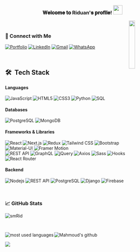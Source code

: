 

  <h3 align="center">
𝐖𝐞𝐥𝐜𝐨𝐦𝐞 𝐭𝐨 Riduan'𝐬 𝐩𝐫𝐨𝐟𝐢𝐥𝐞!
  <img src="https://media.giphy.com/media/hvRJCLFzcasrR4ia7z/giphy.gif" width="30">
</h3>




<img align="right" src="https://github.com/7oSkaaa/7oSkaaa/blob/main/Images/Right_Side.gif?raw=true" width=20%>

<br>


### 📧 Connect with Me
[![Portfolio](https://img.shields.io/badge/-Portfolio-0077B5?style=flat&logo=&logoColor=black)](https://devfolio-riduan.vercel.app/)
[![LinkedIn](https://img.shields.io/badge/-LINKEDIN-0077B5?style=flat&logo=linkedin&logoColor=white)](https://www.linkedin.com/in/smriduan/)
[![Gmail](https://img.shields.io/badge/-GMAIL-D14836?style=flat&logo=gmail&logoColor=white)](mailto:smrid98@gmail.com)
[![WhatsApp](https://img.shields.io/badge/WhatsApp-%230077B5.svg?logo=whatsapp&logoColor=white)](https://wa.me/1857329586) 


<br>


## 🛠 &nbsp;Tech Stack

#### Languages
![JavaScript](https://img.shields.io/badge/-JavaScript-F7DF1E?style=flat&logo=javascript&logoColor=000000)
![HTML5](https://img.shields.io/badge/-HTML5-E34F26?style=flat&logo=html5&logoColor=ffffff)
![CSS3](https://img.shields.io/badge/-CSS3-1572B6?style=flat&logo=css3&logoColor=ffffff)
![Python](https://img.shields.io/badge/-Python-3776AB?style=flat&logo=python&logoColor=ffffff)
![SQL](https://img.shields.io/badge/-SQL-4169E1?style=flat&logo=postgresql&logoColor=ffffff)
<br>

#### Databases
![PostgreSQL](https://img.shields.io/badge/-PostgreSQL-336791?style=flat&logo=postgresql&logoColor=ffffff)
![MongoDB](https://img.shields.io/badge/-MongoDB-47A248?style=flat&logo=mongodb&logoColor=ffffff)
<br>



#### Frameworks & Libraries
![React](https://img.shields.io/badge/-React-61DAFB?style=flat&logo=react&logoColor=ffffff)
![Next.js](https://img.shields.io/badge/-Next.js-000000?style=flat&logo=next.js&logoColor=ffffff)
![Redux](https://img.shields.io/badge/-Redux-764ABC?style=flat&logo=redux&logoColor=ffffff)
![Tailwind CSS](https://img.shields.io/badge/-Tailwind_CSS-38B2AC?style=flat&logo=tailwind-css&logoColor=ffffff)
![Bootstrap](https://img.shields.io/badge/-Bootstrap-7952B3?style=flat&logo=bootstrap&logoColor=ffffff)
![Material-UI](https://img.shields.io/badge/-Material--UI-0081CB?style=flat&logo=material-ui&logoColor=ffffff)
![Framer Motion](https://img.shields.io/badge/-Framer_Motion-0055FF?style=flat&logo=framer&logoColor=ffffff) <br>
![REST API](https://img.shields.io/badge/-REST_API-009688?style=flat&logo=rest&logoColor=ffffff)
![GraphQL](https://img.shields.io/badge/-GraphQL-E10098?style=flat&logo=graphql&logoColor=ffffff)
![jQuery](https://img.shields.io/badge/-jQuery-0769AD?style=flat&logo=jquery&logoColor=ffffff)
![Axios](https://img.shields.io/badge/-Axios-5A29E4?style=flat&logo=axios&logoColor=ffffff)
![Sass](https://img.shields.io/badge/-Sass-CC6699?style=flat&logo=sass&logoColor=ffffff)
![Hooks](https://img.shields.io/badge/-Hooks-61DAFB?style=flat&logo=react&logoColor=ffffff)
![React Router](https://img.shields.io/badge/-React_Router-CA4245?style=flat&logo=react-router&logoColor=ffffff)
<br>

#### Backend
![Nodejs](https://img.shields.io/badge/-Nodejs-339933?style=flat&logo=Node.js&logoColor=ffffff)
![REST API](https://img.shields.io/badge/-REST_API-009688?style=flat&logo=rest&logoColor=ffffff)
![PostgreSQL](https://img.shields.io/badge/-PostgreSQL-336791?style=flat&logo=postgresql)
![Django](https://img.shields.io/badge/-Django-092E20?style=flat&logo=django&logoColor=ffffff)
![Firebase](https://img.shields.io/badge/-Firebase-FFCA28?style=flat&logo=firebase&logoColor=ffffff)

<br>

### 📈 GitHub Stats

<p><img align="center" src="https://github-readme-streak-stats.herokuapp.com/?user=smRid&" alt="smRid" /></p>    
<br>

![Mahmoud's github](https://github-readme-stats.vercel.app/api?username=smRid&show_icons=true&hide_border=true)
<img align="left" src="https://github-readme-stats.vercel.app/api/top-langs?username=smRid&show_icons=true&locale=en&layout=compact" alt="most used languages" />

<img src="https://komarev.com/ghpvc/?username=smRid&style=for-the-badge">  
